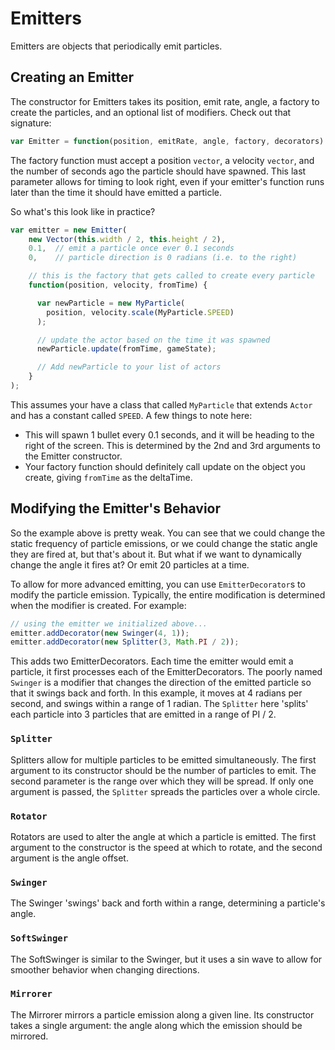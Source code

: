 # Emitters

Emitters are objects that periodically emit particles.

## Creating an Emitter

The constructor for Emitters takes its position, emit rate, angle, a factory to create the particles, and an optional list of modifiers. Check out that signature:

```javascript
var Emitter = function(position, emitRate, angle, factory, decorators)
```

The factory function must accept a position `vector`, a velocity `vector`, and the number of seconds ago the particle should have spawned. This last parameter allows for timing to look right, even if your emitter's function runs later than the time it should have emitted a particle.

So what's this look like in practice?

```javascript
var emitter = new Emitter(
    new Vector(this.width / 2, this.height / 2),
    0.1,  // emit a particle once ever 0.1 seconds
    0,    // particle direction is 0 radians (i.e. to the right)

    // this is the factory that gets called to create every particle
    function(position, velocity, fromTime) {

      var newParticle = new MyParticle(
        position, velocity.scale(MyParticle.SPEED)
      );

      // update the actor based on the time it was spawned
      newParticle.update(fromTime, gameState);

      // Add newParticle to your list of actors
    }
);
```

This assumes your have a class that called `MyParticle` that extends `Actor` and has a constant called `SPEED`. A few things to note here:
* This will spawn 1 bullet every 0.1 seconds, and it will be heading to the right of the screen. This is determined by the 2nd and 3rd arguments to the Emitter constructor.
* Your factory function should definitely call update on the object you create, giving `fromTime` as the deltaTime.

## Modifying the Emitter's Behavior

So the example above is pretty weak. You can see that we could change the static frequency of particle emissions, or we could change the static angle they are fired at, but that's about it. But what if we want to dynamically change the angle it fires at? Or emit 20 particles at a time.

To allow for more advanced emitting, you can use `EmitterDecorator`s to modify the particle emission. Typically, the entire modification is determined when the modifier is created. For example:
```javascript
// using the emitter we initialized above...
emitter.addDecorator(new Swinger(4, 1));
emitter.addDecorator(new Splitter(3, Math.PI / 2));
```
This adds two EmitterDecorators. Each time the emitter would emit a particle, it first processes each of the EmitterDecorators. The poorly named `Swinger` is a modifier that changes the direction of the emitted particle so that it swings back and forth. In this example, it moves at 4 radians per second, and swings within a range of 1 radian. The `Splitter` here 'splits' each particle into 3 particles that are emitted in a range of PI / 2.



### `Splitter`
Splitters allow for multiple particles to be emitted simultaneously. The first argument to its constructor should be the number of particles to emit. The second parameter is the range over which they will be spread. If only one argument is passed, the `Splitter` spreads the particles over a whole circle.

### `Rotator`
Rotators are used to alter the angle at which a particle is emitted. The first argument to the constructor is the speed at which to rotate, and the second argument is the angle offset.

### `Swinger`
The Swinger 'swings' back and forth within a range, determining a particle's angle.

### `SoftSwinger`
The SoftSwinger is similar to the Swinger, but it uses a sin wave to allow for smoother behavior when changing directions.

### `Mirrorer`
The Mirrorer mirrors a particle emission along a given line. Its constructor takes a single argument: the angle along which the emission should be mirrored.
